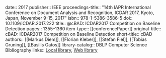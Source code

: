 date:: 2017
publisher:: IEEE
proceedings-title:: "14th IAPR International Conference on Document Analysis and Recognition, ICDAR 2017, Kyoto, Japan, November 9-15, 2017"
isbn:: 978-1-5386-3586-5
doi:: 10.1109/ICDAR.2017.222
title:: @cBAD: ICDAR2017 Competition on Baseline Detection
pages:: 1355–1360
item-type:: [[conferencePaper]]
original-title:: cBAD: ICDAR2017 Competition on Baseline Detection
short-title:: cBAD
authors:: [[Markus Diem]], [[Florian Kleber]], [[Stefan Fiel]], [[Tobias Gruning]], [[Basilis Gatos]]
library-catalog:: DBLP Computer Science Bibliography
links:: [Local library](zotero://select/groups/2386895/items/QYNUIHIG), [Web library](https://www.zotero.org/groups/2386895/items/QYNUIHIG)
